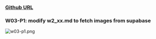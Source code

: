 ### [Github URL]()

### W03-P1: modify w2_xx.md to fetch images from supabase

![w03-p1.png](https://spguhxeeusfjlibdhcxj.supabase.co/storage/v1/object/public/demo42/md_1N_img/w03-p1.png)
